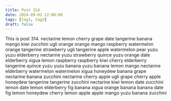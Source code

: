 ```yaml
---
title: Post 314
date: 2024-09-01 12:00:00
tags: [tag1, tag2]
draft: false
---
```

This is post 314.
nectarine
lemon
cherry
grape
date
tangerine
banana
mango
kiwi
zucchini
ugli
orange
orange
mango
raspberry
watermelon
orange
tangerine
strawberry
ugli
tangerine
apple
watermelon
pear
yuzu
yuzu
elderberry
nectarine
yuzu
strawberry
quince
yuzu
orange
date
elderberry
xigua
lemon
raspberry
raspberry
kiwi
cherry
elderberry
tangerine
quince
yuzu
yuzu
banana
yuzu
banana
lemon
mango
nectarine
elderberry
watermelon
watermelon
xigua
honeydew
banana
grape
nectarine
banana
zucchini
nectarine
cherry
apple
ugli
grape
cherry
apple
honeydew
tangerine
tangerine
zucchini
nectarine
kiwi
lemon
date
zucchini
lemon
date
lemon
elderberry
fig
banana
xigua
orange
banana
banana
date
fig
lemon
honeydew
cherry
lemon
apple
apple
mango
yuzu
banana
zucchini
